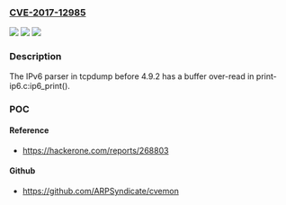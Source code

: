 ### [CVE-2017-12985](https://cve.mitre.org/cgi-bin/cvename.cgi?name=CVE-2017-12985)
![](https://img.shields.io/static/v1?label=Product&message=n%2Fa&color=blue)
![](https://img.shields.io/static/v1?label=Version&message=n%2Fa&color=blue)
![](https://img.shields.io/static/v1?label=Vulnerability&message=n%2Fa&color=brighgreen)

### Description

The IPv6 parser in tcpdump before 4.9.2 has a buffer over-read in print-ip6.c:ip6_print().

### POC

#### Reference
- https://hackerone.com/reports/268803

#### Github
- https://github.com/ARPSyndicate/cvemon


